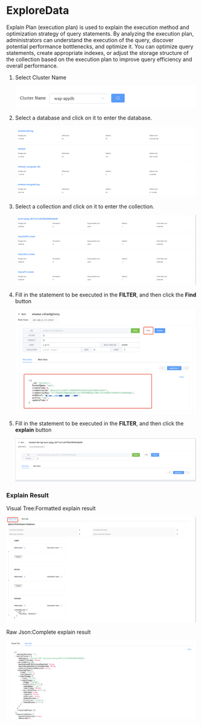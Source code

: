 # ExploreData

Explain Plan (execution plan) is used to explain the execution method and optimization strategy of query statements. By analyzing the execution plan, administrators can understand the execution of the query, discover potential performance bottlenecks, and optimize it. You can optimize query statements, create appropriate indexes, or adjust the storage structure of the collection based on the execution plan to improve query efficiency and overall performance.

1. Select Cluster Name

     ![Start Diagnose Session](../../images/whaleal-platform/10-diagnose/exc-name.png)

2. Select a database and click on it to enter the database.

     ![Start Diagnose Session](../../images/whaleal-platform/10-diagnose/database.png)

3. Select a collection and click on it to enter the collection.

     ![Start Diagnose Session](../../images/whaleal-platform/10-diagnose/collection.png)

4. Fill in the statement to be executed in the **FILTER**, and then click the **Find** button

     ![Start Diagnose Session](../../images/whaleal-platform/10-diagnose/find.png)

5. Fill in the statement to be executed in the **FILTER**, and then click the **explain** button

     ![Start Diagnose Session](../../images/whaleal-platform/10-diagnose/explain.png)

### Explain Result

Visual Tree:Formatted explain result

![Start Diagnose Session](../../images/whaleal-platform/10-diagnose/visual-tree.png)

Raw Json:Complete explain result

![Start Diagnose Session](../../images/whaleal-platform/10-diagnose/explain-resullt.png)
